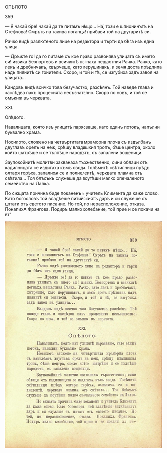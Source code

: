 ﻿ОПѢЛОТО

359

— Я чакай бре! чакай да те питамъ нѣщо... На́, този е шпионинътъ на Стефчова! Смръть на такива поганци! прибави той на другаритѣ си.

Рачко видѣ разлютеното лице на редактора и търти да бѣга изъ една улица.

— Дръжте го! да го питаме съ кое право развонява улицата съ името си! извика Безпортевъ и всичкитѣ погнаха нещастния Рачка. Рачко, като лекъ и дребничакъ, хвърчеше, като перушинакъ, и земя доста прѣдпипа надъ пиянитѣ си гонители. Скоро, и той и тѣ, се изгубиха задъ завоя на улицата...

Кандовъ видѣ всичко това безучастно, разсѣянъ. Той наведе глава и заслѣдва пакъ процесията несъзнателно. Скоро по новъ, и той се омъкнж въ черквата.

XXI.

Опѣдото.

Навалицата, която изъ улицитѣ парясваше, като единъ потокъ, напълни буквално храма.

Носилото, сложено на четвъртитата мраморна плоча съ издълбанъ двуглавъ орелъ на неж, срѣщу владишкия тропъ, бѣше центра, около който шатрѣше и се тълпѣше народътъ, съ запалени вощеници.

Заупокойнитѣ молитви захванаха тържественно; сини облаци отъ кадилницата се издигаха къмъ свода. Голѣмитѣ свѣтилници прѣдъ олтаря горѣха, запалихѫ се и полиелеитѣ, черквата пламна отъ свѣтила... Тоя блѣсъкъ служеше да поутѣши малко опечаленото семейство на Лалка.

По сжщата причина биде поканенъ и учитель Климента да каже слово. Като богословъ той владѣеше питийскиятъ даръ и си служеше съ цптати отъ светото писание. Но той, по нерасположение, отказа. Понапихѫ Франгова. Подиръ малко колебание, той прие и се покачи на вт"

![original](../images/400.jpg)


